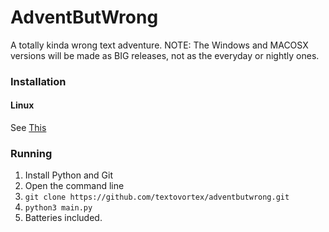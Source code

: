 # AdventButWrong

A totally kinda wrong text adventure.
NOTE: The Windows and MACOSX versions will be made as BIG releases, not as the everyday or nightly ones.

### Installation
#### Linux
See [This](https://textovortex.github.io/AdventButWrong#repository-install-linux-debian-raspbian-twisteros-and-ubuntu-only)

### Running
1. Install Python and Git
2. Open the command line
3. `git clone https://github.com/textovortex/adventbutwrong.git`
4. `python3 main.py`
5. Batteries included.
